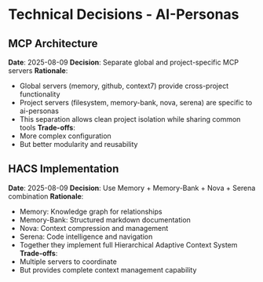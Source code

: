 # Technical Decisions - AI-Personas

## MCP Architecture
**Date**: 2025-08-09
**Decision**: Separate global and project-specific MCP servers
**Rationale**: 
- Global servers (memory, github, context7) provide cross-project functionality
- Project servers (filesystem, memory-bank, nova, serena) are specific to ai-personas
- This separation allows clean project isolation while sharing common tools
**Trade-offs**: 
- More complex configuration
- But better modularity and reusability

## HACS Implementation
**Date**: 2025-08-09
**Decision**: Use Memory + Memory-Bank + Nova + Serena combination
**Rationale**: 
- Memory: Knowledge graph for relationships
- Memory-Bank: Structured markdown documentation
- Nova: Context compression and management
- Serena: Code intelligence and navigation
- Together they implement full Hierarchical Adaptive Context System
**Trade-offs**: 
- Multiple servers to coordinate
- But provides complete context management capability
